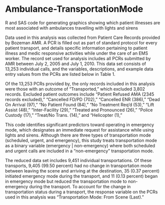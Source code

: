 # Ambulance-TransportationMode
R and SAS code for generating graphics showing which patient illnesses are most associated with ambulances travelling with lights and sirens

Data used in this analysis was collected from Patient Care Records provided by Bozeman AMR.  A PCR is filled out as part of standard protocol for every patient transport, and details specific information pertaining to patient illness and medic responsive activities while under the care of an EMS worker.  The record set used for analysis includes all PCRs submitted by AMR between July 2, 2005 and July 1, 2010.  This data set consists of 13,253 individual calls, and the variables, descriptions, and example data entry values from the PCRs are listed below in Table 1.

Of the 13,253 PCRs provided by, the only records included in this analysis were those with an outcome of “Transported,” which excluded 3,802 records.  Excluded patient outcomes include “Patient Refused AMA (2345 records excluded),” “Cancelled FD/PD (702),” “Cancelled ENR (386),” “Dead On Arrival (97),” “No Patient Found (84),” “No Treatment Req’d (53),” “Lift Assist (48),” “Inter-Facility (29),” “Treated and Pronounced (26),” “Police Custody (17),” “Treat/No Trans. (14),” and “Helicopter (1),”
  
This code identifies significant predictors toward operating in emergency mode, which designates an immediate request for assistance while using lights and sirens.  Although there are three types of transportation mode (scheduled, urgent, and emergency), this study treats transportation mode as a binary variable (emergency | non-emergency) where both scheduled and urgent calls are included in a “non-emergency” transportation mode.

The reduced data set includes 9,451 individual transportations.  Of these transports, 9,405 (99.50 percent) had no change in transportation mode between leaving the scene and arriving at the destination, 35 (0.37 percent) initiated emergency mode during the transport, and 11 (0.13 percent) began in emergency mode but reduced the transportation mode to non-emergency during the transport.  To account for the change in transportation status during a transport, the response variable on the PCRs used in this analysis was “Transportation Mode: From Scene (Last).”
